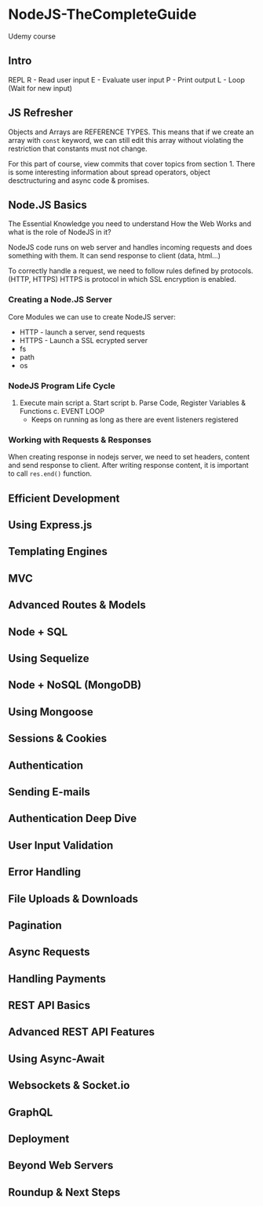 # NodeJS-TheCompleteGuide
Udemy course

## Intro

REPL
R - Read user input
E - Evaluate user input
P - Print output
L - Loop (Wait for new input)

## JS Refresher

Objects and Arrays are REFERENCE TYPES. This means that if we create an array
with ```const``` keyword, we can still edit this array without violating the restriction
that constants must not change.

For this part of course, view commits that cover topics from section 1.
There is some interesting information about spread operators, object desctructuring
and async code & promises.

## Node.JS Basics
The Essential Knowledge you need to understand
How the Web Works and what is the role of NodeJS in it?

NodeJS code runs on web server and handles incoming requests and does something with them.
It can send response to client (data, html...)

To correctly handle a request, we need to follow rules defined by protocols. (HTTP, HTTPS)
HTTPS is protocol in which SSL encryption is enabled.

### Creating a Node.JS Server
Core Modules we can use to create NodeJS server:
  * HTTP - launch a server, send requests
  * HTTPS - Launch a SSL ecrypted server
  * fs
  * path
  * os

### NodeJS Program Life Cycle
1. Execute main script
  a. Start script
  b. Parse Code, Register Variables & Functions
  c. EVENT LOOP
    * Keeps on running as long as there are event listeners registered

### Working with Requests & Responses
When creating response in nodejs server, we need to set headers, content and send response to client.
After writing response content, it is important to call ```res.end()``` function.

## Efficient Development

## Using Express.js

## Templating Engines

## MVC

## Advanced Routes & Models

## Node + SQL

## Using Sequelize

## Node + NoSQL (MongoDB)

## Using Mongoose

## Sessions & Cookies

## Authentication

## Sending E-mails

## Authentication Deep Dive

## User Input Validation

## Error Handling

## File Uploads & Downloads

## Pagination

## Async Requests

## Handling Payments

## REST API Basics

## Advanced REST API Features

## Using Async-Await

## Websockets & Socket.io

## GraphQL

## Deployment

## Beyond Web Servers

## Roundup & Next Steps
